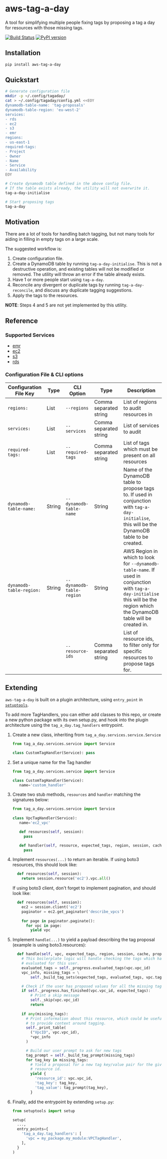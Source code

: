 # aws-tag-a-day
A tool for simplifying multiple people fixing tags by proposing a tag a day for resources with those missing tags.

[![Build Status](https://travis-ci.com/bliseng/aws-tag-a-day.svg?branch=master)](https://travis-ci.com/bliseng/aws-tag-a-day)
[![PyPI version](https://badge.fury.io/py/aws-tag-a-day.svg)](https://badge.fury.io/py/aws-tag-a-day)

## Installation

```bash
pip install aws-tag-a-day
```

## Quickstart

```bash
# Generate configuration file
mkdir -p ~/.config/tagaday/
cat > ~/.config/tagaday/config.yml <<EOY
dynamodb-table-name: 'tag-proposals'
dynamodb-table-region: 'eu-west-2'
services:
- rds
- ec2
- s3
- emr
regions:
- us-east-1
required-tags:
- Project
- Owner
- Name
- Service
- Availability
EOY

# Create dynamodb table defined in the above config file.
# If the table exists already, the utility will not overwrite it.
tag-a-day-initialise

# Start proposing tags
tag-a-day

```

## Motivation
There are a lot of tools for handling batch tagging, but not many tools for aiding in filling in empty tags on a large scale.

The suggested workflow is:

1. Create configuration file.
2. Create a DynamoDB table by running `tag-a-day-initialise`. This is not a destructive operation, and existing tables will not be modified or removed. The utility will throw an error if the table already exists.
3. Have 1 or more people start using `tag-a-day`.
4. Reconcile any divergent or duplicate tags by running `tag-a-day-reconcile`, and discuss any duplicate tagging suggestions.
5. Apply the tags to the resources.

__NOTE__: Steps 4 and 5 are not yet implemented by this utility.

## Reference

### Supported Services

 - [emr](./tag_a_day/services/emr.py)
 - [ec2](./tag_a_day/services/ec2.py)
 - [s3](./tag_a_day/services/s3.py)
 - [rds](./tag_a_day/services/rds.py)

### Configuration File & CLI options

| Configuration File Key   | Type   | CLI Option                | Type                   | Description                                                                                                                                                                      |
|--------------------------|--------|---------------------------|------------------------|----------------------------------------------------------------------------------------------------------------------------------------------------------------------------------|
| `regions:`               | List   | `--regions`               | Comma separated string | List of regions to audit resources in                                                                                                                                            |
| `services:`              | List   | `--services`              | Comma separated string | List of services to audit                                                                                                                                                        |
| `required-tags:`         | List   | `--required-tags`         | Comma separated string | List of tags which must be present on all resources                                                                                                                              |
| `dynamodb-table-name:`   | String | `--dynamodb-table-name`   | String                 | Name of the DynamoDB table to propose tags to. If used in conjunction with `tag-a-day-initialise`, this will be the DynamoDB table to be created.                                |
| `dynamodb-table-region:` | String | `--dynamodb-table-region` | String                 | AWS Region in which to look for `--dynamodb-table-name`. If used in conjunction with `tag-a-day-initialise` this will be the region which the DynamoDB table will be created in. |
|                          |        | `--resource-ids`          | Comma separated string | List of resource ids, to filter only for specific resources to propose tags for.                                                                                                 |

## Extending
`aws-tag-a-day` is built on a plugin architecture, using `entry_point` in [`setuptools`](https://setuptools.readthedocs.io/en/latest/setuptools.html).

To add more TagHandlers, you can either add classes to this repo, or create a new python package with its
own setup.py, and hook into the plugin architecture using the `tag_a_day.tag_handlers` entrypoint.

1. Create a new class, inheriting from `tag_a_day.services.service.Service`
   ```python
   from tag_a_day.services.service import Service
   
   class CustomTagHandler(Service): pass
   ```

2. Set a unique name for the Tag handler
   ```python
   from tag_a_day.services.service import Service
   
   class CustomTagHandler(Service):
      name='custom_handler'
   ```

3. Create two stub methods, `resources` and `handler` matching the signatures below:
   ```python
   from tag_a_day.services.service import Service
    
   class VpcTagHandler(Service):
      name='ec2_vpc'
   
      def resources(self, session):
        pass
   
      def handler(self, resource, expected_tags, region, session, cache, proposals):
        pass
   ```

4. Implement `resources(...)` to return an iterable. If using boto3 resources,
this should look like:
   ```python
     def resources(self, session):
       return session.resource('ec2').vpc.all()
   ```
   If using boto3 client, don't forget to implement pagination, and should look like:
   ```python
     def resources(self, session):
       ec2 = session.client('ec2')
       paginator = ec2.get_paginator('describe_vpcs')
    
       for page in paginator.paginate():
         for vpc in page:
           yield vpc 
   ```
   
5. Implement `handle(...)` to yield a payload describing the tag proposal (example is using boto3.resources):
    ```python
      def handle(self, vpc, expected_tags, region, session, cache, proposals):
        # This boilerplate logic will handle checking the tags which have already been
        # evaluated for this user.
        evaluated_tags = self._progress.evaluated_tags(vpc.vpc_id)
        vpc_info, missing_tags = \
            self._build_tag_sets(expected_tags, evaluated_tags, vpc.tags)

        # Check if the user has proposed values for all the missing tags 
        if self._progress.has_finished(vpc.vpc_id, expected_tags):
            # Print a skip message
            self._skip(vpc.vpc_id)
            return
         
        if any(missing_tags):
          # Print information about this resource, which could be useful 
          # to provide context around tagging.
          self._print_table(
            ("VpcID", vpc.vpc_id),
            *vpc_info
          )

          # Build our user prompt to ask for new tags
          tag_prompt = self._build_tag_prompt(missing_tags)
          for tag_key in missing_tags:
            # Yield a proposal for a new tag key/value pair for the given
            # resource id.
            yield {
              'resource_id': vpc.vpc_id,
              'tag_key': tag_key,
              'tag_value': tag_prompt(tag_key),
            }
    ```
    
6. Finally, add the entrypoint by extending `setup.py`:
    ```python
    from setuptools import setup

    setup(
      ...,
      entry_points={
        'tag_a_day.tag_handlers': [
          'vpc = my_package.my_module:VPCTagHandler',
        ],
      }
    )
 

```